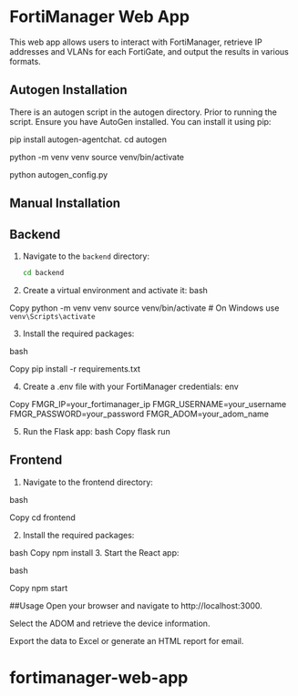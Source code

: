 # FortiManager Web App

This web app allows users to interact with FortiManager, retrieve IP addresses and VLANs for each FortiGate, and output the results in various formats.

## Autogen Installation

There is an autogen script in the autogen directory. 
Prior to running the script. 
Ensure you have AutoGen installed. You can install it using pip:

pip install autogen-agentchat.
cd autogen

python -m venv venv
source venv/bin/activate 

python autogen_config.py

## Manual Installation

## Backend

1. Navigate to the `backend` directory:
   ```bash
   cd backend
   
2. Create a virtual environment and activate it:
bash

Copy
python -m venv venv
source venv/bin/activate  # On Windows use `venv\Scripts\activate`

3. Install the required packages:

bash

Copy
pip install -r requirements.txt

4. Create a .env file with your FortiManager credentials:
env

Copy
FMGR_IP=your_fortimanager_ip
FMGR_USERNAME=your_username
FMGR_PASSWORD=your_password
FMGR_ADOM=your_adom_name

5. Run the Flask app:
bash
Copy
flask run

## Frontend

1. Navigate to the frontend directory:

bash

Copy
cd frontend

2. Install the required packages:

bash
Copy
npm install
3. Start the React app:

bash

Copy
npm start

##Usage
Open your browser and navigate to http://localhost:3000.

Select the ADOM and retrieve the device information.

Export the data to Excel or generate an HTML report for email.
# fortimanager-web-app
